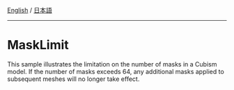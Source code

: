 [English](Description.md) / [日本語](Description.ja.md)

---

# MaskLimit

This sample illustrates the limitation on the number of masks in a Cubism model.
If the number of masks exceeds 64, any additional masks applied to subsequent meshes will no longer take effect.
